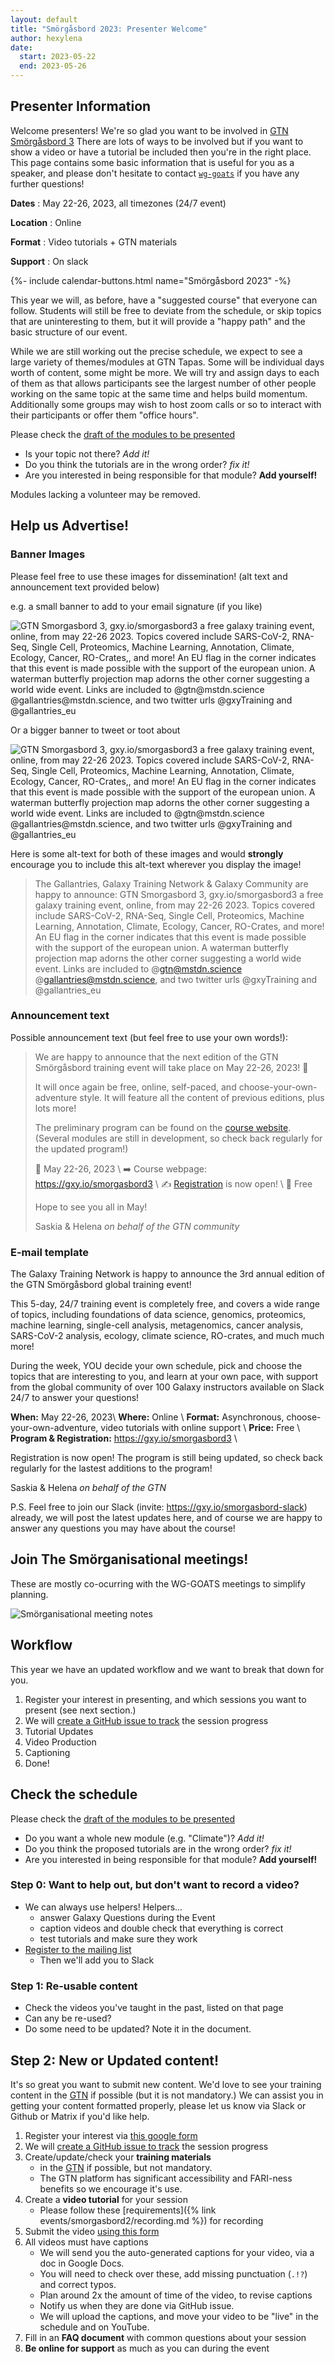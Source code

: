 ```yaml
---
layout: default
title: "Smörgåsbord 2023: Presenter Welcome"
author: hexylena
date:
  start: 2023-05-22
  end: 2023-05-26
---
```


## Presenter Information

Welcome presenters! We're so glad you want to be involved in [GTN Smörgåsbord 3]({{site.baseurl}}/events/smorgasbord3/index.html) There are lots of ways to be involved but if you want to show a video or have a tutorial be included then you're in the right place. This page contains some basic information that is useful for you as a speaker, and please don't hesitate to contact [`wg-goats`](https://gitter.im/galaxyproject/wg-goat) if you have any further questions!


**Dates**
:  May 22-26, 2023, all timezones (24/7 event)

**Location**
:  Online

**Format**
:  Video tutorials + GTN materials

**Support**
:  On slack

<div>
{%- include calendar-buttons.html name="Smörgåsbord 2023" -%}
<br>
</div>

This year we will, as before, have a "suggested course" that everyone can follow. Students will still be free to deviate from the schedule, or skip topics that are uninteresting to them, but it will provide a "happy path" and the basic structure of our event.

While we are still working out the precise schedule, we expect to see a large variety of themes/modules at GTN Tapas. Some will be individual days worth of content, some might be more. We will try and assign days to each of them as that allows participants see the largest number of other people working on the same topic at the same time and helps build momentum. Additionally some groups may wish to host zoom calls or so to interact with their participants or offer them "office hours".

Please check the [draft of the modules to be presented](https://docs.google.com/document/d/1oobKOsr-P5kludyWxiuNYmHbPTuuMdXbJj4oZUdezss/edit#)

- Is your topic not there? *Add it!*
- Do you think the tutorials are in the wrong order? *fix it!*
- Are you interested in being responsible for that module? **Add yourself!**

Modules lacking a volunteer may be removed.

## Help us Advertise!

### Banner Images

Please feel free to use these images for dissemination! (alt text and announcement text provided below)

e.g. a small banner to add to your email signature (if you like)

![GTN Smorgasbord 3, gxy.io/smorgasbord3 a free galaxy training event, online, from may 22-26 2023. Topics covered include SARS-CoV-2, RNA-Seq, Single Cell, Proteomics, Machine Learning, Annotation, Climate, Ecology, Cancer, RO-Crates,, and more! An EU flag in the corner indicates that this event is made possible with the support of the european union. A waterman butterfly projection map adorns the other corner suggesting a world wide event. Links are included to @gtn@mstdn.science @gallantries@mstdn.science, and two twitter urls @gxyTraining and @gallantries_eu](https://gallantries.github.io/assets/images/smorgasbord3/png/banner-email.png)

Or a bigger banner to tweet or toot about

![GTN Smorgasbord 3, gxy.io/smorgasbord3 a free galaxy training event, online, from may 22-26 2023. Topics covered include SARS-CoV-2, RNA-Seq, Single Cell, Proteomics, Machine Learning, Annotation, Climate, Ecology, Cancer, RO-Crates,, and more! An EU flag in the corner indicates that this event is made possible with the support of the european union. A waterman butterfly projection map adorns the other corner suggesting a world wide event. Links are included to @gtn@mstdn.science @gallantries@mstdn.science, and two twitter urls @gxyTraining and @gallantries_eu](https://gallantries.github.io/assets/images/smorgasbord3/png/banner-1000.png)

Here is some alt-text for both of these images and would **strongly** encourage you to include this alt-text wherever you display the image!

> The Gallantries, Galaxy Training Network & Galaxy Community are happy to announce: GTN Smorgasbord 3, gxy.io/smorgasbord3 a free galaxy training event, online, from may 22-26 2023. Topics covered include SARS-CoV-2, RNA-Seq, Single Cell, Proteomics, Machine Learning, Annotation, Climate, Ecology, Cancer, RO-Crates, and more! An EU flag in the corner indicates that this event is made possible with the support of the european union. A waterman butterfly projection map adorns the other corner suggesting a world wide event. Links are included to @gtn@mstdn.science @gallantries@mstdn.science, and two twitter urls @gxyTraining and @gallantries_eu

### Announcement text

Possible announcement text (but feel free to use your own words!):

> We are happy to announce that the next edition of the GTN Smörgåsbord training event will take place on May 22-26, 2023! :tada:
>
> It will once again be free, online, self-paced, and choose-your-own-adventure style. It will feature all the content of previous editions, plus lots more!
>
> The preliminary program can be found on the [course website](https://gallantries.github.io/video-library/events/smorgasbord3/).  (Several modules are still in development, so check back regularly for the updated program!)
>
> 📅 May 22-26, 2023 \\
> ➡️ Course webpage: https://gxy.io/smorgasbord3 \\
> ✍️ [Registration](https://docs.google.com/forms/d/e/1FAIpQLSclNKwmjclGeOZuZgc19cRjovB61PNLxUZAym2UX0vOKfRLeA/viewform) is now open! \\
> 💸 Free
>
> Hope to see you all in May!
>
> Saskia & Helena
>  *on behalf of the GTN community*

### E-mail template

The Galaxy Training Network is happy to announce the 3rd annual edition of the GTN Smörgåsbord global training event!

This 5-day, 24/7 training event is completely free, and covers a wide range of topics, including foundations of data science, genomics, proteomics, machine learning, single-cell analysis, metagenomics, cancer analysis, SARS-CoV-2 analysis, ecology, climate science, RO-crates, and much much more!

During the week, YOU decide your own schedule, pick and choose the topics that are interesting to you, and learn at your own pace, with support from the global community of over 100 Galaxy instructors available on Slack 24/7 to answer your questions!

**When:** May 22-26, 2023\\
**Where:** Online \\
**Format:** Asynchronous, choose-your-own-adventure, video tutorials with online support \\
**Price:** Free \\
**Program & Registration:**  https://gxy.io/smorgasbord3 \\

Registration is now open! The program is still being updated, so check back regularly for the lastest additions to the program!

Saskia & Helena
*on behalf of the GTN*

P.S. Feel free to join our Slack (invite: https://gxy.io/smorgasbord-slack) already, we will post the latest updates here, and of course we are happy to answer any questions you may have about the course!



## Join The Smörganisational meetings!

These are mostly co-ocurring with the WG-GOATS meetings to simplify planning.

![Smörganisational meeting notes](https://docs.google.com/document/d/10g_mye33xmvG0Iv1h0QanOj7uwq2_LWyNlpfoyL0WCM/edit#)

## Workflow

This year we have an updated workflow and we want to break that down for you.

1. Register your interest in presenting, and which sessions you want to present (see next section.)
2. We will [create a GitHub issue to track](https://github.com/gallantries/video-library/issues?q=is%3Aissue+is%3Aopen+sort%3Aupdated-desc+label%3Aevent-session) the session progress
3. Tutorial Updates
4. Video Production
5. Captioning
6. Done!

## Check the schedule


Please check the [draft of the modules to be presented](https://docs.google.com/document/d/10g_mye33xmvG0Iv1h0QanOj7uwq2_LWyNlpfoyL0WCM/edit#)

- Do you want a whole new module (e.g. "Climate")? *Add it!*
- Do you think the proposed tutorials are in the wrong order? *fix it!*
- Are you interested in being responsible for that module? **Add yourself!**

### Step 0: Want to help out, but don't want to record a video?

- We can always use helpers! Helpers...
  - answer Galaxy Questions during the Event
  - caption videos and double check that everything is correct
  - test tutorials and make sure they work
- [Register to the mailing list](https://lists.galaxyproject.org/lists/smorgasbord2022-instructors.lists.galaxyproject.org/)
  - Then we'll add you to Slack

### Step 1: Re-usable content

- Check the videos you've taught in the past, listed on that page
- Can any be re-used?
- Do some need to be updated? Note it in the document.

## Step 2: New or Updated content!

It's so great you want to submit new content. We'd love to see your training content in the [GTN](https://training.galaxyproject.org) if possible (but it is not mandatory.) We can assist you in getting your content formatted properly, please let us know via Slack or Github or Matrix if you'd like help.

1. Register your interest via [this google form](https://docs.google.com/forms/d/e/1FAIpQLScviZUBv9OX_nspZKJU8aO-4pPzB1Ei6_fVBBzJIY5w4XFQXA/viewform?usp=sf_link)
2. We will [create a GitHub issue to track](https://github.com/gallantries/video-library/issues?q=is%3Aissue+is%3Aopen+sort%3Aupdated-desc+label%3Aevent-session) the session progress
3. Create/update/check your **training materials**
   - in the [GTN](https://training.galaxyproject.org) if possible, but not mandatory.
   - The GTN platform has significant accessibility and FARI-ness benefits so we encourage it's use.
4. Create a **video tutorial** for your session
   - Please follow these [requirements]({% link events/smorgasbord2/recording.md %}) for recording
5. Submit the video [using this form](https://docs.google.com/forms/d/e/1FAIpQLSdYlHLqkt4PdY8uarkv1j01ZuWlEp5w3sGmZ1uy7N45j7ikwQ/viewform?usp=sf_link)
6. All videos must have captions
   - We will send you the auto-generated captions for your video, via a doc in Google Docs.
   - You will need to check over these, add missing punctuation (`.!?`) and correct typos.
   - Plan around 2x the amount of time of the video, to revise captions
   - Notify us when they are done via GitHub issue.
   - We will upload the captions, and move your video to be "live" in the schedule and on YouTube.
7. Fill in an **FAQ document** with common questions about your session
8. **Be online for support** as much as you can during the event
